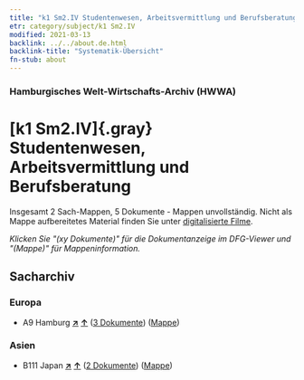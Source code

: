 ```yaml
---
title: "k1 Sm2.IV Studentenwesen, Arbeitsvermittlung und Berufsberatung"
etr: category/subject/k1 Sm2.IV
modified: 2021-03-13
backlink: ../../about.de.html
backlink-title: "Systematik-Übersicht"
fn-stub: about
---
```


### Hamburgisches Welt-Wirtschafts-Archiv (HWWA)
# [k1 Sm2.IV]{.gray}&#8201; Studentenwesen, Arbeitsvermittlung und Berufsberatung&#160; 




Insgesamt 2 Sach-Mappen, 5 Dokumente - Mappen unvollständig.
Nicht als Mappe aufbereitetes Material finden Sie unter [digitalisierte Filme](/film/h1_sh).

_Klicken Sie "(xy Dokumente)" für die Dokumentanzeige im DFG-Viewer und "(Mappe)" für Mappeninformation._

## Sacharchiv




### Europa

- A9 Hamburg [**&nearr;**](../../../geo/i/140905/about.de.html "Hamburg (alle Mappen)") [**&uarr;**](../../../geo/about.de.html#A9 "Ländersystematik") (<a href="https://pm20.zbw.eu/dfgview/sh/140905,144719" title="über: Hamburg : Studentenwesen, Arbeitsvermittlung und Berufsberatung" target="_blank">3 Dokumente</a>) ([Mappe](http://purl.org/pressemappe20/folder/sh/140905,144719))

### Asien

- B111 Japan [**&nearr;**](../../../geo/i/141272/about.de.html "Japan (alle Mappen)") [**&uarr;**](../../../geo/about.de.html#B111 "Ländersystematik") (<a href="https://pm20.zbw.eu/dfgview/sh/141272,144719" title="über: Japan : Studentenwesen, Arbeitsvermittlung und Berufsberatung" target="_blank">2 Dokumente</a>) ([Mappe](http://purl.org/pressemappe20/folder/sh/141272,144719))


